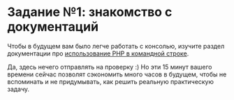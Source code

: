 # Задание №1: знакомство с документаций

Чтобы в будущем вам было легче работать с консолью, изучите раздел документации про 
[использование PHP в командной строке](https://www.php.net/manual/ru/features.commandline.php).

Да, здесь нечего отправлять на проверку :) Но эти 15 минут вашего времени сейчас позволят сэкономить много часов в будущем, чтобы не вспоминать и не придумывать, как решить реальную практическую задачу. 